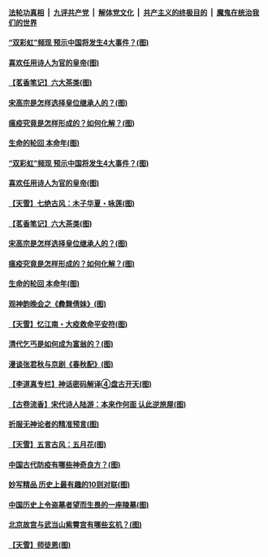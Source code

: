 

####  [法轮功真相](../../../../basic/blob/master/README.md?t=05221431) &nbsp;|&nbsp; [九评共产党](../../../../9ping.md/blob/master/README.md?t=05221431) &nbsp;|&nbsp; [解体党文化](../../../../jtdwh.md/blob/master/README.md?t=05221431)  &nbsp;|&nbsp; [共产主义的终极目的](../../../../gczydzjmd.md/blob/master/README.md?t=05221431) &nbsp;|&nbsp; [魔鬼在统治我们的世界](../../../../mgztzwmdsj.md/blob/master/README.md?t=05221431) 

#### [“双彩虹”频现 预示中国将发生4大事件？(图)](../pages/p7/933827.md?t=05221431) 

#### [喜欢任用诗人为官的皇帝(图)](../pages/p7/933884.md?t=05221431) 

#### [【茗香笔记】六大茶类(图)](../pages/p7/933648.md?t=05221431) 

#### [宋高宗是怎样选择皇位继承人的？(图)](../pages/p7/933637.md?t=05221431) 

#### [瘟疫究竟是怎样形成的？如何化解？(图)](../pages/p7/933857.md?t=05221431) 

#### [生命的轮回 本命年(图)](../pages/p7/933451.md?t=05221431) 

#### [“双彩虹”频现 预示中国将发生4大事件？(图)](../pages/p7/933827.md?t=05221431) 

#### [喜欢任用诗人为官的皇帝(图)](../pages/p7/933884.md?t=05221431) 

#### [【天雪】七绝古风：木子华夏・咏莲(图)](../pages/p7/933657.md?t=05221431) 

#### [【茗香笔记】六大茶类(图)](../pages/p7/933648.md?t=05221431) 

#### [宋高宗是怎样选择皇位继承人的？(图)](../pages/p7/933637.md?t=05221431) 

#### [瘟疫究竟是怎样形成的？如何化解？(图)](../pages/p7/933857.md?t=05221431) 

#### [生命的轮回 本命年(图)](../pages/p7/933451.md?t=05221431) 

#### [观神韵晚会之《彜舞倩妹》(图)](../pages/p7/932869.md?t=05221431) 

#### [【天雪】忆江南・大疫救命平安符(图)](../pages/p7/933649.md?t=05221431) 

#### [清代乞丐是如何成为富翁的？(图)](../pages/p7/933639.md?t=05221431) 

#### [漫谈张君秋与京剧《春秋配》(图)](../pages/p7/933445.md?t=05221431) 

#### [【李道真专栏】神话密码解译④盘古开天(图)](../pages/p7/933450.md?t=05221431) 

#### [【古卷流香】宋代诗人陆游：本来作何面 认此逆旅屋(图)](../pages/p7/933630.md?t=05221431) 

#### [折服无神论者的精准预言(图)](../pages/p7/933535.md?t=05221431) 

#### [【天雪】五言古风：五月花(图)](../pages/p7/933377.md?t=05221431) 

#### [中国古代防疫有哪些神奇良方？(图)](../pages/p7/933244.md?t=05221431) 

#### [妙写精品 历史上最有趣的10则对联(图)](../pages/p7/933248.md?t=05221431) 

#### [中国历史上令盗墓者望而生畏的一座陵墓(图)](../pages/p7/933422.md?t=05221431) 

#### [北京故宫与武当山紫霄宫有哪些玄机？(图)](../pages/p7/933246.md?t=05221431) 

#### [【天雪】师徒恩(图)](../pages/p7/933262.md?t=05221431) 

